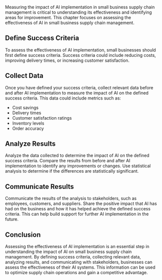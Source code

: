
Measuring the impact of AI implementation in small business supply chain management is critical to understanding its effectiveness and identifying areas for improvement. This chapter focuses on assessing the effectiveness of AI in small business supply chain management.

Define Success Criteria
-----------------------

To assess the effectiveness of AI implementation, small businesses should first define success criteria. Success criteria could include reducing costs, improving delivery times, or increasing customer satisfaction.

Collect Data
------------

Once you have defined your success criteria, collect relevant data before and after AI implementation to measure the impact of AI on the defined success criteria. This data could include metrics such as:

* Cost savings
* Delivery times
* Customer satisfaction ratings
* Inventory levels
* Order accuracy

Analyze Results
---------------

Analyze the data collected to determine the impact of AI on the defined success criteria. Compare the results from before and after AI implementation to identify any improvements or changes. Use statistical analysis to determine if the differences are statistically significant.

Communicate Results
-------------------

Communicate the results of the analysis to stakeholders, such as employees, customers, and suppliers. Share the positive impact that AI has had on the business and how it has helped achieve the defined success criteria. This can help build support for further AI implementation in the future.

Conclusion
----------

Assessing the effectiveness of AI implementation is an essential step in understanding the impact of AI on small business supply chain management. By defining success criteria, collecting relevant data, analyzing results, and communicating with stakeholders, businesses can assess the effectiveness of their AI systems. This information can be used to optimize supply chain operations and gain a competitive advantage.
